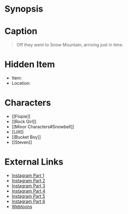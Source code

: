 # Synopsis


# Caption
> Off they went to Snow Mountain, arriving just in time.

# Hidden Item
* Item: 
* Location: <strike></strike>

# Characters
* [[Flopie]]
* [[Rock Girl]]
* [[Minor Characters#Snowbell]]
* [[Jill]]
* [[Bucket Boy]]
* [[Steven]]
 
# External Links
* [Instagram Part 1](https://www.instagram.com/p/B9e8OeCjWRW/)
* [Instagram Part 2](https://www.instagram.com/p/B9kq_Xfjpml/)
* [Instagram Part 3](https://www.instagram.com/p/B9uzIygDBzp/)
* [Instagram Part 4](https://www.instagram.com/p/B-KiH8ajxfZ/)
* [Instagram Part 5](https://www.instagram.com/p/B_0Uq7tDywC/)
* [Instagram Part 6](https://www.instagram.com/p/B_-Y8tADZX8/)
* [Webtoons](https://www.webtoons.com/en/challenge/twistwood-tales/37-twistwood-tales-special-the-snolem-/viewer?title_no=344740&episode_no=41)